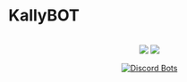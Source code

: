 # KallyBOT
<p align="center">
<br>
<a href="https://lockdzn.glitch.me"><img src="https://img.shields.io/badge/website-lockdzn-orange.svg"></a>
<a href="https://kally.glitch.me"><img src="https://img.shields.io/badge/website-kally-blue.svg"></a>
</p>  
<p align="center">
<a href="https://discordbots.org/bot/415288373071183872?utm_source=widget">
  <img src="https://discordbots.org/api/widget/415288373071183872.png?test=123456" alt="Discord Bots" />
</a>
  </p>


